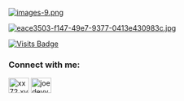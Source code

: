 [![images-9.png](https://i.postimg.cc/qvwK1b8G/images-9.png)](https://postimg.cc/w1t3vk4t)


[![eace3503-f147-49e7-9377-0413e430983c.jpg](https://i.postimg.cc/hjS9DFc6/eace3503-f147-49e7-9377-0413e430983c.jpg)](https://postimg.cc/f3r3Cr3f)


[![Visits Badge](https://badges.pufler.dev/visits/braydoncoyer/braydoncoyer)](https:braydoncoyer.dev)


<h3 align="left">Connect with me:</h3>
<p align="left">
<a href="https://wa.me/+6283164279551" target="blank"><img align="center" src="https://raw.githubusercontent.com/rahuldkjain/github-profile-readme-generator/master/src/images/icons/Social/whatsapp.svg" alt="xx72.xvv2050" height="30" width="40" /></a>
<a href="https://www.facebook.com/XX72.XVV2050" target="blank"><img align="center" src="https://raw.githubusercontent.com/rahuldkjain/github-profile-readme-generator/master/src/images/icons/Social/facebook.svg" alt="joedevv2k_" height="30" width="40" /></a>
</p>
